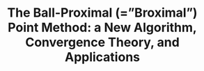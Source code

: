 ---
title:   "The Ball-Proximal (=”Broximal”) Point Method: a New Algorithm, Convergence Theory, and Applications"
authors: "Kaja Gruntkowska, Hanmin Li, Aadi Rane, Peter Richtárik"
year:    2025
venue:   "arXiv preprint"
summary: 
arxiv: "Kaja Gruntkowska, Hanmin Li, Aadi Rane, Peter Richtárik"   # leave blank if none
cite:  "/assets/bib/ballprox2025.bib"
---